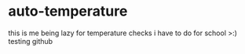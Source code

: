 # auto-temperature
this is me being lazy for temperature checks i have to do for school >:)
testing github
